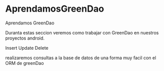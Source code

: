 # AprendamosGreenDao
Aprendamos GreenDao


Duranta estas seccion veremos como trabajar con GreenDao en nuestros proyectos android.

Insert
Update
Delete

realizaremos consultas a la base de datos de una forma muy facil con el ORM de greenDao
